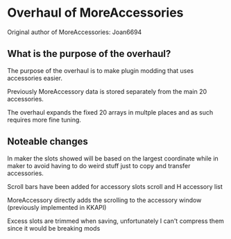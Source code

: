 # Overhaul of MoreAccessories
Original author of MoreAccessories: Joan6694
## What is the purpose of the overhaul?

The purpose of the overhaul is to make plugin modding that uses accessories easier.

Previously MoreAccessory data is stored separately from the main 20 accessories.

The overhaul expands the fixed 20 arrays in multple places and as such requires more fine tuning.

## Noteable changes
In maker the slots showed will be based on the largest coordinate while in maker to avoid having to do weird stuff just to copy and transfer accessories.

Scroll bars have been added for accessory slots scroll and H accessory list

MoreAccessory directly adds the scrolling to the accessory window (previously implemented in KKAPI)

Excess slots are trimmed when saving, unfortunately I can't compress them since it would be breaking mods
